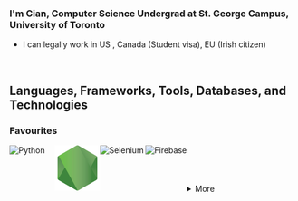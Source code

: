 ### I'm Cian, Computer Science Undergrad at St. George Campus, University of Toronto
- I can legally work in US , Canada (Student visa), EU (Irish citizen)
<br />

## Languages, Frameworks, Tools, Databases, and Technologies

### Favourites
<img align="left" alt="Python" width="80px" src = "https://avatars0.githubusercontent.com/u/1525981?s=200&v=4" title="Python"/> 
<img align="left" alt="Node.js" width="80px" src="https://raw.githubusercontent.com/github/explore/80688e429a7d4ef2fca1e82350fe8e3517d3494d/topics/nodejs/nodejs.png" title="Node.js"/>
<img align="left" alt="Selenium" width="80px" src = "https://camo.githubusercontent.com/74ed64243ba05754329bc527cd4240ebd1c087a1/68747470733a2f2f73656c656e69756d2e6465762f696d616765732f73656c656e69756d5f6c6f676f5f7371756172655f677265656e2e706e67" title="Selenium"/> 
<img align="left" alt="Firebase" height ="80px" src = "https://firebase.google.com/images/brand-guidelines/logo-standard.png" title="Firebase"/>
<br />
<br />
<br />
<br />


<details>
<summary> More
</summary>
 <img align="left" alt="JavaScript" width="80px" src="https://raw.githubusercontent.com/github/explore/80688e429a7d4ef2fca1e82350fe8e3517d3494d/topics/javascript/javascript.png" title="Javascript"/>
 <img align="left" alt="Puppeteer" height ="80px" src = "https://developers.google.com/web/tools/images/puppeteer.png" title="Puppeteer"/>
<img align="left" alt="CCXT" height ="80px" src = "https://opencollective-production.s3-us-west-1.amazonaws.com/99881940-e6d7-11e7-a826-a7f765c04a6c.jpg" title="CCXT"/>
<img align="left" alt="Java" height="50px" src="https://upload.wikimedia.org/wikipedia/en/thumb/3/30/Java_programming_language_logo.svg/1200px-Java_programming_language_logo.svg.png" title="Java"/>

<img align="left" alt="SQL" height="50px" src="https://raw.githubusercontent.com/github/explore/80688e429a7d4ef2fca1e82350fe8e3517d3494d/topics/sql/sql.png" title="SQL"/>
<img align="left" alt="MongoDB" height="50px" src="https://raw.githubusercontent.com/github/explore/80688e429a7d4ef2fca1e82350fe8e3517d3494d/topics/mongodb/mongodb.png" title="MongoDB"/>
<img align="left" alt="MySQL" height="50x" src="https://raw.githubusercontent.com/github/explore/80688e429a7d4ef2fca1e82350fe8e3517d3494d/topics/mysql/mysql.png" title="MySQL" />
<img align="left" alt="Git" height="50px" src="https://raw.githubusercontent.com/github/explore/80688e429a7d4ef2fca1e82350fe8e3517d3494d/topics/git/git.png" title="Git" />
<img align="left" alt="GitHub" height="50px" src="https://raw.githubusercontent.com/github/explore/78df643247d429f6cc873026c0622819ad797942/topics/github/github.png" title="GitHub"/>
<img align="left" alt="HTML5" height="50px" src="https://raw.githubusercontent.com/github/explore/80688e429a7d4ef2fca1e82350fe8e3517d3494d/topics/html/html.png" title="HTML5" />
<img align="left" alt="CSS3" height="50px" src="https://raw.githubusercontent.com/github/explore/80688e429a7d4ef2fca1e82350fe8e3517d3494d/topics/css/css.png" title= "CSS3" />
<img align="left" alt="React" height="50px" src="https://raw.githubusercontent.com/github/explore/80688e429a7d4ef2fca1e82350fe8e3517d3494d/topics/react/react.png" title="React"/>
<img align="left" alt="Waves DEX" height="50px" src="https://cryptopotato.com/wp-content/uploads/2018/03/waves_logo2.jpg" title="Waves DEX"/>
<img align="left" alt="Google Cloud Platform" height="50px" src="https://1000logos.net/wp-content/uploads/2020/05/Google-Cloud-Logo.png" title="Google Cloud Platform"/>
<img align="left" alt="Amazon Web Services" height="50px" src="https://upload.wikimedia.org/wikipedia/commons/thumb/9/93/Amazon_Web_Services_Logo.svg/1024px-Amazon_Web_Services_Logo.svg.png" title="Amazon Web Services"/>
<img align="left" alt="Tensorflow" height="50px" src="https://www.tensorflow.org/images/tf_logo_social.png" title="Tensorflow"/>
<img align="left" alt="Robinhood" height="50px" src="https://miro.medium.com/max/1200/1*19hKPA_yCxPfkVGiHqk5HQ.png" title="Robinhood API"/>
<img align="left" alt="Alpaca" height="50px" src="https://pbs.twimg.com/profile_images/1240889395147755520/MWpj4-Bk_400x400.jpg" title="Alpaca API"/>
<img align="left" alt="QuantConnect" height="50px" src="https://avatars1.githubusercontent.com/u/3912814?s=280&v=4" title="QuantConnect Algorithmic Trading"/>
<img align="left" alt="Flask" height="50px" src="https://www.kindpng.com/picc/m/188-1882559_python-flask-hd-png-download.png" title="Flask"/>
</details>
<br />
<br />

